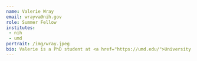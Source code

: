 ```yaml
---
name: Valerie Wray
email: wrayva@nih.gov
role: Summer Fellow
institutes:
 - nih
 - umd
portrait: /img/wray.jpeg
bio: Valerie is a PhD student at <a href="https://umd.edu/">University of Maryland</a>, supervised by <a href="https://ekmolloy.github.io/index.html">Erin Molloy</a>. Valerie received a Bachelor’s degree with a double major in Computer Science and Mathematics from <a href="https://www.truman.edu/">Truman State University</a>. Before starting her PhD, Valerie worked as a software engineer at <a href="https://www.oracle.com/health/">Oracle Health</a>, formerly Cerner Corporation.
---
```

